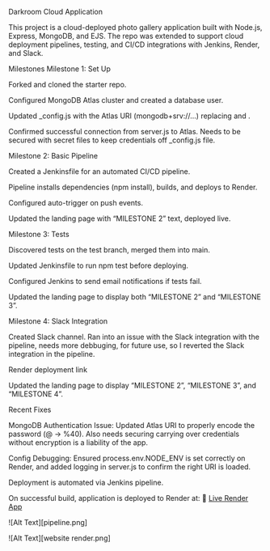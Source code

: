 Darkroom Cloud Application

This project is a cloud-deployed photo gallery application built with Node.js, Express, MongoDB, and EJS. The repo was extended to support cloud deployment pipelines, testing, and CI/CD integrations with Jenkins, Render, and Slack.

Milestones
Milestone 1: Set Up

Forked and cloned the starter repo.

Configured MongoDB Atlas cluster and created a database user.

Updated _config.js with the Atlas URI (mongodb+srv://...) replacing <USERNAME> and <PASSWORD>.

Confirmed successful connection from server.js to Atlas. Needs to be secured with secret files to keep credentials off _config.js file.

Milestone 2: Basic Pipeline

Created a Jenkinsfile for an automated CI/CD pipeline.

Pipeline installs dependencies (npm install), builds, and deploys to Render.

Configured auto-trigger on push events.

Updated the landing page with “MILESTONE 2” text, deployed live.

Milestone 3: Tests

Discovered tests on the test branch, merged them into main.

Updated Jenkinsfile to run npm test before deploying.

Configured Jenkins to send email notifications if tests fail.

Updated the landing page to display both “MILESTONE 2” and “MILESTONE 3”.

Milestone 4: Slack Integration

Created Slack channel. Ran into an issue with the Slack integration with the pipeline, needs more debbuging, for future use, so I reverted the Slack integration in the pipeline.

Render deployment link 

Updated the landing page to display “MILESTONE 2”, “MILESTONE 3”, and “MILESTONE 4”.

Recent Fixes

MongoDB Authentication Issue: Updated Atlas URI to properly encode the password (@ → %40). Also needs securing carrying over credentials without encryption is a liability of the app.

Config Debugging: Ensured process.env.NODE_ENV is set correctly on Render, and added logging in server.js to confirm the right URI is loaded.

Deployment is automated via Jenkins pipeline.

On successful build, application is deployed to Render at:
🔗 [Live Render App](https://gallery-j9wd.onrender.com/)

![Alt Text][pipeline.png]

![Alt Text][website render.png]